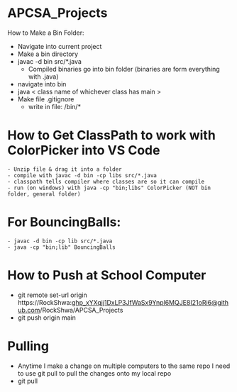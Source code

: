 # APCSA_Projects

How to Make a Bin Folder:
 - Navigate into current project
 - Make a bin directory
 - javac -d bin src/*.java
    - Compiled binaries go into bin folder (binaries are form everything with .java)
- navigate into bin
- java < class name of whichever class has main >
- Make file .gitignore
    - write in file: /bin/*

# How to Get ClassPath to work with ColorPicker into VS Code
    - Unzip file & drag it into a folder
    - compile with javac -d bin -cp libs src/*.java
    - classpath tells compiler where classes are so it can compile
    - run (on windows) with java -cp "bin;libs" ColorPicker (NOT bin folder, general folder)

# For BouncingBalls:
    - javac -d bin -cp lib src/*.java
    - java -cp "bin;lib" BouncingBalls

# How to Push at School Computer
- git remote set-url origin https://RockShwa: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@github.com/RockShwa/APCSA_Projects
- git push origin main

# Pulling
- Anytime I make a change on multiple computers to the same repo I need to use git pull to pull the changes onto my local repo
- git pull